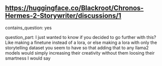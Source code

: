 ## https://huggingface.co/Blackroot/Chronos-Hermes-2-Storywriter/discussions/1

contains_question: yes

question_part: I just wanted to know if you decided to go further with this? Like making a finetune instead of a lora, or else making a lora with only the storytelling dataset you seem to have so that adding that to any llama2 models would simply increasing their creativity without them loosing their smartness I would say